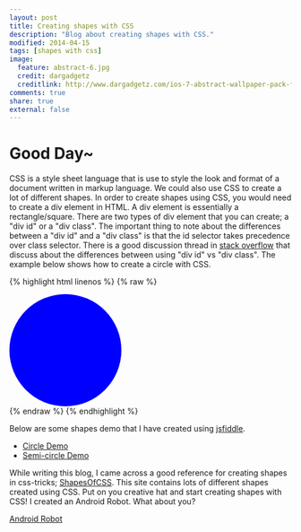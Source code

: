 ```yaml
---
layout: post
title: Creating shapes with CSS 
description: "Blog about creating shapes with CSS."
modified: 2014-04-15
tags: [shapes with css]
image:
  feature: abstract-6.jpg
  credit: dargadgetz
  creditlink: http://www.dargadgetz.com/ios-7-abstract-wallpaper-pack-for-iphone-5-and-ipod-touch-retina/
comments: true
share: true
external: false
---
```

# Good Day~       
CSS is a style sheet language that is use to style the look and format of a document written in markup language. We could also use CSS to create a lot of different shapes. In order to create shapes using CSS, you would need to create a div element in HTML. A div element is essentially a rectangle/square. There are two types of div element that you can create; a "div id" or a "div class". The important thing to note about the differences between a "div id" and a "div class" is that the id selector takes precedence over class selector. There is a good discussion thread in <a href="http://stackoverflow.com/questions/544010/css-div-id-vs-div-class" title="css-div-id-vs-div-class" target="_blank">stack overflow</a> that discuss about the differences between using "div id" vs "div class". 
The example below shows how to create a circle with CSS.

{% highlight html linenos %}
{% raw %}
<!DOCTYPE html>
<head>
<style>
.circle
{
    width: 200px;
    height: 200px;
    background: blue;
    -moz-border-radius: 100px;
    -webkit-border-radius: 100px;
    border-radius: 100px;
}
</style>
</head>

<body>
<div class="circle"></div>
</body><!--end div circle-->
{% endraw %}
{% endhighlight %}

Below are some shapes demo that I have created using <a href="http://jsfiddle.net/" title="jsfiddle" target="_blank">jsfiddle</a>.

* <a title="Circle Demo" href="http://jsfiddle.net/7rUAK/2/" target="_blank">Circle Demo</a> 
* <a title="Semi-Circle Demo" href="http://jsfiddle.net/dC5D8/" target="_blank">Semi-circle Demo</a>

While writing this blog, I came across a good reference for creating shapes in css-tricks;
<a href="http://css-tricks.com/examples/ShapesOfCSS/" title="ShapesOfCSS" target="_blank">ShapesOfCSS</a>. This site contains lots of different shapes created using CSS. Put on you creative hat and start creating shapes with CSS!
I created an Android Robot. What about you?

<div markdown="0"><a href="http://htmlpreview.github.io/?https://github.com/christineoo/christineoo.github.io/blob/master/android-robot-example/android_robot.html" class="btn btn-info">Android Robot</a></div>

